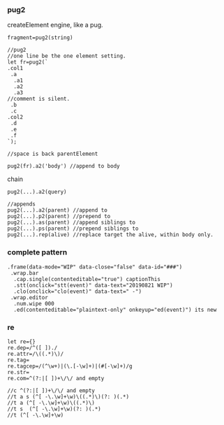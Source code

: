 ### pug2
createElement engine, like a pug.

```fragment=pug2(string)```

```
//pug2
//one line be the one element setting.
let fr=pug2(`
.col1
 .a 
  .a1
  .a2
  .a3
//comment is silent.  
 .b
 .c
.col2
 .d
 .e
 .f
`);

//space is back parentElement

pug2(fr).a2('body') //append to body

```
chain

```pug2(...).a2(query)```

```
//appends
pug2(...).a2(parent) //append to
pug2(...).p2(parent) //prepend to
pug2(...).as(parent) //append siblings to
pug2(...).ps(parent) //prepend siblings to
pug2(...).rep(alive) //replace target the alive, within body only.
```


### complete pattern
```
.frame(data-mode="WIP" data-close="false" data-id="###")
 .wrap.bar
  .cap.single(contenteditable="true") captionThis
  .stt(onclick="stt(event)" data-text="20190821 WIP")
  .clo(onclick="clo(event)" data-text="	-")
 .wrap.editor
  .num.wipe 000
  .ed(contenteditable="plaintext-only" onkeyup="ed(event)") its new
```
### re
```
let re={}
re.dep=/^([ ])./
re.attr=/\((.*)\)/
re.tag=
re.tagcep=/(^\w+)|(\.[-\w]+)|(#[-\w]+)/g
re.str=
re.com=^(?:|[ ])+\/\/ and empty

//c ^(?:|[ ])+\/\/ and empty
//t a s (^[ -\.\w]+\w)\((.*)\)(?: )(.*)
//t a (^[ -\.\w]+\w)\((.*)\)
//t s  (^[ -\.\w]+\w)(?: )(.*)
//t (^[ -\.\w]+\w)

```








